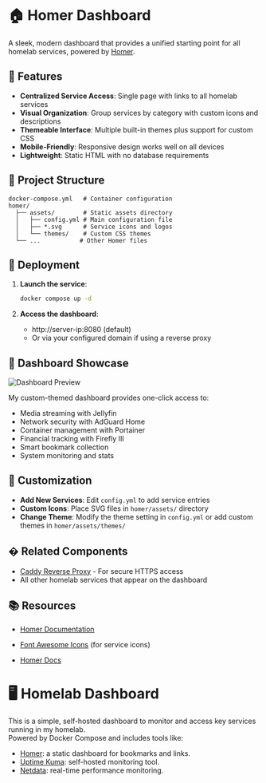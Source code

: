 # 🏠 Homer Dashboard

A sleek, modern dashboard that provides a unified starting point for all homelab services, powered by [Homer](https://github.com/bastienwirtz/homer).

## 🌟 Features

- **Centralized Service Access**: Single page with links to all homelab services
- **Visual Organization**: Group services by category with custom icons and descriptions
- **Themeable Interface**: Multiple built-in themes plus support for custom CSS
- **Mobile-Friendly**: Responsive design works well on all devices
- **Lightweight**: Static HTML with no database requirements

## 📂 Project Structure

```
docker-compose.yml   # Container configuration
homer/
  ├── assets/        # Static assets directory
  │   ├── config.yml # Main configuration file
  │   ├── *.svg      # Service icons and logos
  │   └── themes/    # Custom CSS themes
  └── ...           # Other Homer files
```

## 🚀 Deployment

1. **Launch the service**:
   ```zsh
   docker compose up -d
   ```

2. **Access the dashboard**:
   - http://server-ip:8080 (default)
   - Or via your configured domain if using a reverse proxy

## 💫 Dashboard Showcase

![Dashboard Preview](https://i.imgur.com/OtJGi0T.jpg)

My custom-themed dashboard provides one-click access to:

- Media streaming with Jellyfin
- Network security with AdGuard Home
- Container management with Portainer
- Financial tracking with Firefly III
- Smart bookmark collection
- System monitoring and stats

## 🎨 Customization

- **Add New Services**: Edit `config.yml` to add service entries
- **Custom Icons**: Place SVG files in `homer/assets/` directory
- **Change Theme**: Modify the theme setting in `config.yml` or add custom themes in `homer/assets/themes/`

## � Related Components

- [Caddy Reverse Proxy](/configs/caddy) - For secure HTTPS access
- All other homelab services that appear on the dashboard

## 📚 Resources

- [Homer Documentation](https://github.com/bastienwirtz/homer/blob/main/docs/configuration.md)
- [Font Awesome Icons](https://fontawesome.com/icons) (for service icons)

- [Homer Docs](https://github.com/bastienwirtz/homer)
# 🖥️ Homelab Dashboard

This is a simple, self-hosted dashboard to monitor and access key services running in my homelab.  
Powered by Docker Compose and includes tools like:

- [Homer](https://github.com/bastienwirtz/homer): a static dashboard for bookmarks and links.
- [Uptime Kuma](https://github.com/louislam/uptime-kuma): self-hosted monitoring tool.
- [Netdata](https://github.com/netdata/netdata): real-time performance monitoring.



